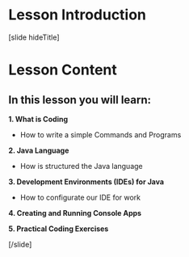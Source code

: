 # Lesson Introduction

[slide hideTitle]

# Lesson Content

## In this lesson you will learn:

**1. What is Coding**

- How to write a simple Commands and Programs

**2. Java Language**

- How is structured the Java language

**3. Development Environments (IDEs) for Java**

- How to configurate our IDE for work

**4. Creating and Running Console Apps**


**5. Practical Coding Exercises**

[/slide]
